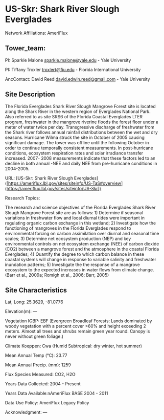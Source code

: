 # US-Skr: Shark River Slough Everglades
Network Affiliations: 	AmeriFlux

## Tower_team:
PI: 	Sparkle Malone sparkle.malone@yale.edu - Yale University

PI: 	Tiffany Troxler troxlert@fiu.edu - Florida International University

AncContact: 	David Reed david.edwin.reed@gmail.com - Yale University

## Site Description 	
 	
The Florida Everglades Shark River Slough Mangrove Forest site is located along the Shark River in the western region of Everglades National Park. Also referred to as site SRS6 of the Florida Coastal Everglades LTER program, freshwater in the mangrove riverine floods the forest floor under a meter of water twice per day. Transgressive discharge of freshwater from the Shark river follows annual rainfall distributions between the wet and dry seasons. Hurricane Wilma struck the site in October of 2005 causing significant damage. The tower was offline until the following October in order to continue temporally consistent measurements. In post-hurricane conditions, ecosystem respiration rates and solar irradiance transfer increased. 2007- 2008 measurements indicate that these factors led to an decline in both annual -NEE and daily NEE from pre-hurricane conditions in 2004-2005.

URL: 	[US-Skr: Shark River Slough Everglades]([https://ameriflux.lbl.gov/sites/siteinfo/US-TaS#overview](https://ameriflux.lbl.gov/sites/siteinfo/US-Skr])

Research Topics: 	
 	
The research and science objectives of the Florida Everglades Shark River Slough Mangrove Forest site are as follows: 1) Determine if seasonal variations in freshwater flow and local diurnal tides were important in regulating organic carbon exchange in this wetland; 2) Investigate how the functioning of mangroves in the Florida Everglades respond to environmental forcing on carbon assimilation over diurnal and seasonal time scales; 3) Determine net ecosystem production (NEP) and key environmental controls on net ecosystem exchange (NEE) of carbon dioxide (CO2) between a mangrove forest and the atmosphere in the coastal Florida Everglades; 4) Quantify the degree to which carbon balance in these coastal systems will change in response to variable salinity and freshwater inundation patterns; 5) Investigate the the response of a mangrove ecosystem to the expected increases in water flows from climate change. (Barr et al., 2009a; Romigh et al., 2006; Barr, 2005)

## Site Characteristics
Lat, Long: 	25.3629, -81.0776

Elevation(m): 	—

Vegetation IGBP: 	EBF (Evergreen Broadleaf Forests: Lands dominated by woody vegetation with a percent cover >60% and height exceeding 2 meters. Almost all trees and shrubs remain green year round. Canopy is never without green foliage.)

Climate Koeppen: 	Cwa (Humid Subtropical: dry winter, hot summer)

Mean Annual Temp (°C): 	23.77

Mean Annual Precip. (mm): 	1259

Flux Species Measured: 	CO2, H2O

Years Data Collected: 	2004 - Present

Years Data Available:nAmeriFlux BASE 2004 - 2011   

Data Use Policy:	AmeriFlux Legacy Policy

Acknowledgment: 	—
